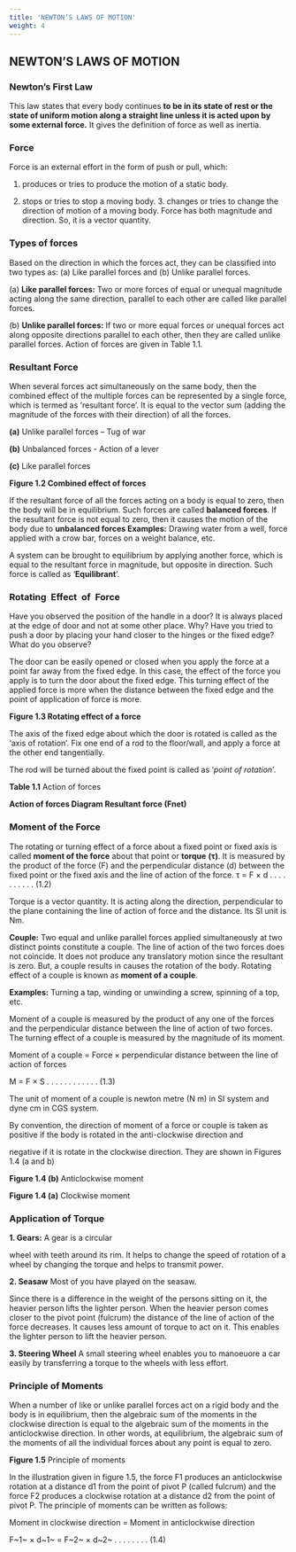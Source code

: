 ```yaml
---
title: 'NEWTON’S LAWS OF MOTION'
weight: 4
---
```


## NEWTON’S LAWS OF MOTION

### Newton’s First Law

This law states that every body continues **to be in its state of rest or the state of uniform motion along a straight line unless it is acted upon by some external force.** It gives the definition of force as well as inertia.

### Force

Force is an external effort in the form of push or pull, which: 

1. produces or tries to produce the motion of a static body. 

2. stops or tries to stop a moving body. 3. changes or tries to change the direction of
motion of a moving body. Force has both magnitude and direction. So, it is a vector quantity.

### Types of forces
Based on the direction in which the forces act, they can be classified into two types as: (a) Like parallel forces and (b) Unlike parallel forces.

(a) **Like parallel forces:** Two or more forces of equal or unequal magnitude acting along the same direction, parallel to each other are called like parallel forces.

(b) **Unlike parallel forces:** If two or more equal forces or unequal forces act along opposite directions parallel to each other, then they are called unlike parallel forces. Action of forces are given in Table 1.1.

### Resultant Force

When several forces act simultaneously on the same body, then the combined effect of the multiple forces can be represented by a single force, which is termed as ‘resultant force’. It is equal to the vector sum (adding the magnitude of the forces with their direction) of all the forces.

**(a)** Unlike parallel forces – Tug of war

**(b)** Unbalanced forces - Action of a lever

**(c)** Like parallel forces

**Figure 1.2 Combined effect of forces**

If the resultant force of all the forces acting on a body is equal to zero, then the body will be in equilibrium. Such forces are called **balanced forces**. If the resultant force is not equal to zero, then it causes the motion of the body due to **unbalanced forces Examples:** Drawing water from a well, force applied with a crow bar, forces on a weight balance, etc.

A system can be brought to equilibrium by applying another force, which is equal to the resultant force in magnitude, but opposite in direction. Such force is called as ‘**Equilibrant**’.

### Rotating Effect of Force

Have you observed the position of the handle in a door? It is always placed at the edge of door and not at some other place. Why? Have you tried to push a door by placing your hand closer to the hinges or the fixed edge? What do you observe?

The door can be easily opened or closed when you apply the force at a point far away from the fixed edge. In this case, the effect of the force you apply is to turn the door about the fixed edge. This turning effect of the applied force is more when the distance between the fixed edge and the point of application of force is more.


**Figure 1.3 Rotating effect of a force**

The axis of the fixed edge about which the door is rotated is called as the ‘axis of rotation’. Fix one end of a rod to the floor/wall, and apply a force at the other end tangentially.


The rod will be turned about the fixed point is called as ‘*point of rotation*’.


**Table 1.1** Action of forces

**Action of forces Diagram Resultant force (Fnet)**


### Moment of the Force

The rotating or turning effect of a force about a fixed point or fixed axis is called **moment of the force** about that point or **torque** **(τ)**. It is measured by the product of the force (F) and the perpendicular distance (d) between the fixed point or the fixed axis and the line of action of the force. τ = F × d . . . . . . . . . . (1.2)

Torque is a vector quantity. It is acting along the direction, perpendicular to the plane containing the line of action of force and the distance. Its SI unit is Nm.

**Couple:** Two equal and unlike parallel forces applied simultaneously at two distinct points constitute a couple. The line of action of the two forces does not coincide. It does not produce any translatory motion since the resultant is zero. But, a couple results in causes the rotation of the body. Rotating effect of a couple is known as **moment of a couple**.

**Examples:** Turning a tap, winding or unwinding a screw, spinning of a top, etc.

Moment of a couple is measured by the product of any one of the forces and the perpendicular distance between the line of action of two forces. The turning effect of a couple is measured by the magnitude of its moment.

Moment of a couple = Force × perpendicular distance between the line of action of forces

M = F × S . . . . . . . . . . . . (1.3)

The unit of moment of a couple is newton metre (N m) in SI system and dyne cm in CGS system.

By convention, the direction of moment of a force or couple is taken as positive if the body is rotated in the anti-clockwise direction and

negative if it is rotate in the clockwise direction. They are shown in Figures 1.4 (a and b)

**Figure 1.4 (b)** Anticlockwise moment

**Figure 1.4 (a)** Clockwise moment

### Application of Torque

**1\. Gears:** A gear is a circular

wheel with teeth around its rim. It helps to change the speed of rotation of a wheel by changing the torque and helps to transmit power.

**2\. Seasaw** Most of you have played on the seasaw.

Since there is a difference in the weight of the persons sitting on it, the heavier person lifts the lighter person. When the heavier person comes closer to the pivot point (fulcrum) the distance of the line of action of the force decreases. It causes less amount of torque to act on it. This enables the lighter person to lift the heavier person.

**3\. Steering Wheel** A small steering wheel enables you to manoeuore a car easily by transferring a torque to the wheels with less effort.

### Principle of Moments

When a number of like or unlike parallel forces act on a rigid body and the body is in equilibrium, then the algebraic sum of the moments in the clockwise direction is equal to the algebraic sum of the moments in the anticlockwise direction. In other words, at
equilibrium, the algebraic sum of the moments of all the individual forces about any point is equal to zero.



**Figure 1.5** Principle of moments

In the illustration given in figure 1.5, the force F1 produces an anticlockwise rotation at a distance d1 from the point of pivot P (called fulcrum) and the force F2 produces a clockwise rotation at a distance d2 from the point of pivot P. The principle of moments can be written as follows:

Moment in clockwise direction \= Moment in anticlockwise direction

F~1~ × d~1~ = F~2~ × d~2~ . . . . . . . . (1.4)